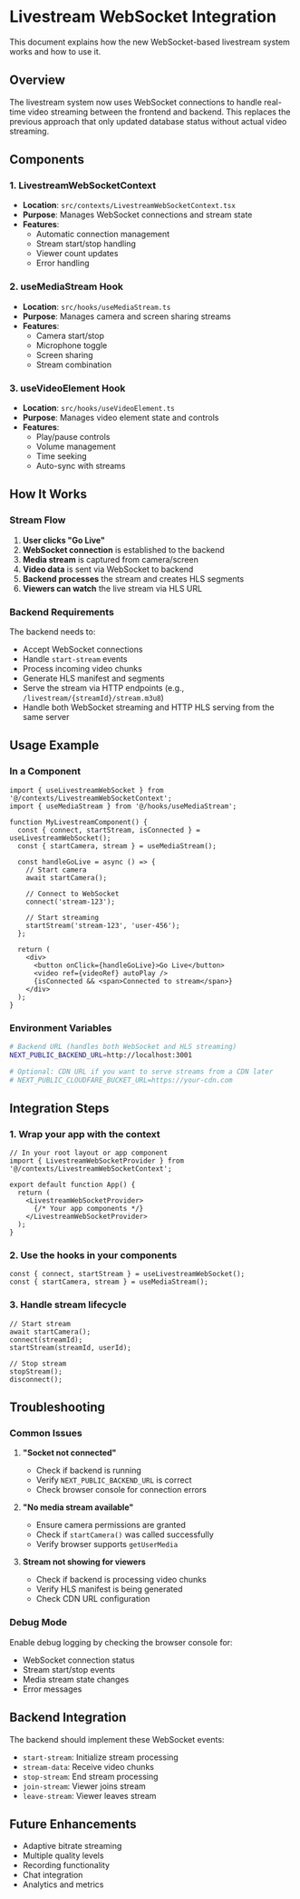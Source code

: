 # Livestream WebSocket Integration

This document explains how the new WebSocket-based livestream system works and how to use it.

## Overview

The livestream system now uses WebSocket connections to handle real-time video streaming between the frontend and backend. This replaces the previous approach that only updated database status without actual video streaming.

## Components

### 1. LivestreamWebSocketContext
- **Location**: `src/contexts/LivestreamWebSocketContext.tsx`
- **Purpose**: Manages WebSocket connections and stream state
- **Features**:
  - Automatic connection management
  - Stream start/stop handling
  - Viewer count updates
  - Error handling

### 2. useMediaStream Hook
- **Location**: `src/hooks/useMediaStream.ts`
- **Purpose**: Manages camera and screen sharing streams
- **Features**:
  - Camera start/stop
  - Microphone toggle
  - Screen sharing
  - Stream combination

### 3. useVideoElement Hook
- **Location**: `src/hooks/useVideoElement.ts`
- **Purpose**: Manages video element state and controls
- **Features**:
  - Play/pause controls
  - Volume management
  - Time seeking
  - Auto-sync with streams

## How It Works

### Stream Flow
1. **User clicks "Go Live"**
2. **WebSocket connection** is established to the backend
3. **Media stream** is captured from camera/screen
4. **Video data** is sent via WebSocket to backend
5. **Backend processes** the stream and creates HLS segments
6. **Viewers can watch** the live stream via HLS URL

### Backend Requirements
The backend needs to:
- Accept WebSocket connections
- Handle `start-stream` events
- Process incoming video chunks
- Generate HLS manifest and segments
- Serve the stream via HTTP endpoints (e.g., `/livestream/{streamId}/stream.m3u8`)
- Handle both WebSocket streaming and HTTP HLS serving from the same server

## Usage Example

### In a Component
```tsx
import { useLivestreamWebSocket } from '@/contexts/LivestreamWebSocketContext';
import { useMediaStream } from '@/hooks/useMediaStream';

function MyLivestreamComponent() {
  const { connect, startStream, isConnected } = useLivestreamWebSocket();
  const { startCamera, stream } = useMediaStream();

  const handleGoLive = async () => {
    // Start camera
    await startCamera();
    
    // Connect to WebSocket
    connect('stream-123');
    
    // Start streaming
    startStream('stream-123', 'user-456');
  };

  return (
    <div>
      <button onClick={handleGoLive}>Go Live</button>
      <video ref={videoRef} autoPlay />
      {isConnected && <span>Connected to stream</span>}
    </div>
  );
}
```

### Environment Variables
```bash
# Backend URL (handles both WebSocket and HLS streaming)
NEXT_PUBLIC_BACKEND_URL=http://localhost:3001

# Optional: CDN URL if you want to serve streams from a CDN later
# NEXT_PUBLIC_CLOUDFARE_BUCKET_URL=https://your-cdn.com
```

## Integration Steps

### 1. Wrap your app with the context
```tsx
// In your root layout or app component
import { LivestreamWebSocketProvider } from '@/contexts/LivestreamWebSocketContext';

export default function App() {
  return (
    <LivestreamWebSocketProvider>
      {/* Your app components */}
    </LivestreamWebSocketProvider>
  );
}
```

### 2. Use the hooks in your components
```tsx
const { connect, startStream } = useLivestreamWebSocket();
const { startCamera, stream } = useMediaStream();
```

### 3. Handle stream lifecycle
```tsx
// Start stream
await startCamera();
connect(streamId);
startStream(streamId, userId);

// Stop stream
stopStream();
disconnect();
```

## Troubleshooting

### Common Issues

1. **"Socket not connected"**
   - Check if backend is running
   - Verify `NEXT_PUBLIC_BACKEND_URL` is correct
   - Check browser console for connection errors

2. **"No media stream available"**
   - Ensure camera permissions are granted
   - Check if `startCamera()` was called successfully
   - Verify browser supports `getUserMedia`

3. **Stream not showing for viewers**
   - Check if backend is processing video chunks
   - Verify HLS manifest is being generated
   - Check CDN URL configuration

### Debug Mode
Enable debug logging by checking the browser console for:
- WebSocket connection status
- Stream start/stop events
- Media stream state changes
- Error messages

## Backend Integration

The backend should implement these WebSocket events:

- `start-stream`: Initialize stream processing
- `stream-data`: Receive video chunks
- `stop-stream`: End stream processing
- `join-stream`: Viewer joins stream
- `leave-stream`: Viewer leaves stream

## Future Enhancements

- Adaptive bitrate streaming
- Multiple quality levels
- Recording functionality
- Chat integration
- Analytics and metrics
